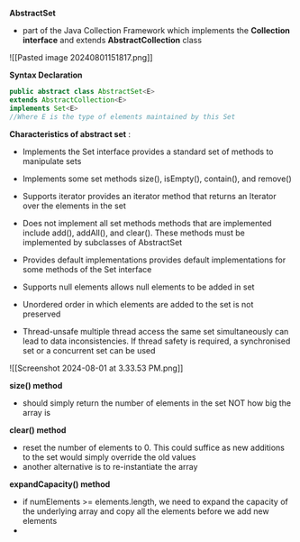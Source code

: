 **AbstractSet**
- part of the Java Collection Framework which implements the **Collection interface** and extends **AbstractCollection** class

![[Pasted image 20240801151817.png]]

**Syntax Declaration**

```Java
public abstract class AbstractSet<E>
extends AbstractCollection<E>
implements Set<E>
//Where E is the type of elements maintained by this Set
```

**Characteristics of abstract set** :
- Implements the Set interface
	  provides a standard set of methods to manipulate sets
	  
- Implements some set methods
	 size(), isEmpty(), contain(), and remove()
	 
- Supports iterator
	 provides an iterator method that returns an Iterator over the elements in the set
	 
- Does not implement all set methods
	 methods that are implemented include add(), addAll(), and clear(). These methods must be implemented by subclasses of AbstractSet
	 
- Provides default implementations
	 provides default implementations for some methods of the Set interface
	 
- Supports null elements
	 allows null elements to be added in set
	 
- Unordered
	 order in which elements are added to the set is not preserved
	 
- Thread-unsafe
	 multiple thread access the same set simultaneously can lead to data inconsistencies. If thread safety is required, a synchronised set or a concurrent set can be used

![[Screenshot 2024-08-01 at 3.33.53 PM.png]]

**size() method**
- should simply return the number of elements in the set NOT how big the array is

**clear() method**
- reset the number of elements to 0. This could suffice as new additions to the set would simply override the old values
- another alternative is to re-instantiate the array

**expandCapacity() method**
- if numElements >= elements.length, we need to expand the capacity of the underlying array and copy all the elements before we add new elements
- 